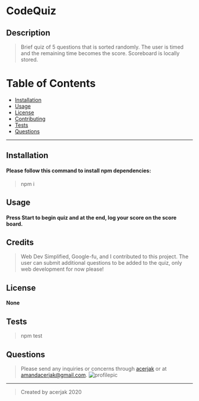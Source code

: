 
# CodeQuiz
## Description
> Brief quiz of 5 questions that is sorted randomly. The user is timed and the remaining time becomes the score. Scoreboard is locally stored.
# Table of Contents
* [Installation](#installation)
* [Usage](#usage)
* [License](#license)
* [Contributing](#contributing)
* [Tests](#tests)
* [Questions](#questions)
***
## Installation
#### Please follow this command to install npm dependencies:
> npm i
## Usage
#### Press Start to begin quiz and at the end, log your score on the score board.
## Credits
> Web Dev Simplified, Google-fu, and I contributed to this project. The user can submit additional questions to be added to the quiz, only web development for now please!
## License
#### None
## Tests
> npm test
## Questions
> Please send any inquiries or concerns through [acerjak](https://api.github.com/users/acerjak "GitHub Profile") or at amandacerjak@gmail.com.
![profilepic](https://avatars1.githubusercontent.com/u/62491401?v=4 "acerjak")
***
> Created by acerjak 2020
 